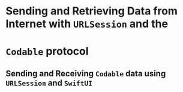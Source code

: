 #  Sending and Retrieving Data from Internet with `URLSession` and the
#  `Codable` protocol

## Sending and Receiving `Codable` data using `URLSession` and `SwiftUI`

### 

